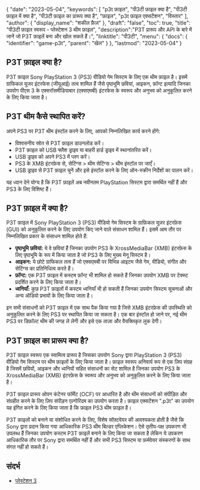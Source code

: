 {
"date": "2023-05-04",
  "keywords": [
"p3t फ़ाइल",
"पी3टी फ़ाइल क्या है",
"पी3टी फ़ाइल में क्या है",
"पी3टी फ़ाइल का प्रारूप क्या है",
"फ़ाइल",
"p3t फ़ाइल एक्सटेंशन",
"विस्तार"
],
  "author": {
"display_name": "शकील फ़ैज़"
},
"draft": "false",
"toc": true,
"title": "पी3टी फ़ाइल स्वरूप - प्लेस्टेशन 3 थीम फ़ाइल",
  "description":"P3T प्रारूप और API के बारे में जानें जो P3T फ़ाइलें बना और खोल सकते हैं।",
"linktitle": "पी3टी",
  "menu": {
    "docs": {
      "identifier": "game-p3t",
"parent": "खेल"
}
},
"lastmod": "2023-05-04"
}

## P3T फ़ाइल क्या है?

P3T फ़ाइल Sony PlayStation 3 (PS3) वीडियो गेम सिस्टम के लिए एक थीम फ़ाइल है। इसमें ग्राफिकल यूजर इंटरफेस (जीयूआई) तत्व शामिल हैं जैसे पृष्ठभूमि छवियां, आइकन, फ़ॉन्ट इत्यादि जिनका उपयोग पीएस 3 के एक्सरॉसमीडियाबार (एक्सएमबी) इंटरफेस के स्वरूप और अनुभव को अनुकूलित करने के लिए किया जाता है।

## P3T थीम कैसे स्थापित करें?

अपने PS3 पर P3T थीम इंस्टॉल करने के लिए, आपको निम्नलिखित कार्य करने होंगे:

- विश्वसनीय स्रोत से P3T फ़ाइल डाउनलोड करें।
- P3T फ़ाइल को USB फ्लैश ड्राइव या बाहरी हार्ड ड्राइव में स्थानांतरित करें।
- USB ड्राइव को अपने PS3 में प्लग करें।
- PS3 के XMB इंटरफ़ेस से, सेटिंग्स > थीम सेटिंग्स > थीम इंस्टॉल पर जाएँ।
- USB ड्राइव से P3T फ़ाइल चुनें और इसे इंस्टॉल करने के लिए ऑन-स्क्रीन निर्देशों का पालन करें।

यह ध्यान देने योग्य है कि P3T फ़ाइलें अब नवीनतम PlayStation सिस्टम द्वारा समर्थित नहीं हैं और PS3 के लिए विशिष्ट हैं।

## P3T फ़ाइल में क्या है?

P3T फ़ाइल में Sony PlayStation 3 (PS3) वीडियो गेम सिस्टम के ग्राफ़िकल यूज़र इंटरफ़ेस (GUI) को अनुकूलित करने के लिए उपयोग किए जाने वाले संसाधन शामिल हैं। इसमें आम तौर पर निम्नलिखित प्रकार के संसाधन शामिल होते हैं:

- **पृष्ठभूमि छवियां:** ये वे छवियां हैं जिनका उपयोग PS3 के XrossMediaBar (XMB) इंटरफ़ेस के लिए पृष्ठभूमि के रूप में किया जाता है जो PS3 के लिए मुख्य मेनू सिस्टम है।
- **आइकन:** ये छोटे ग्राफिकल तत्व हैं जो एक्सएमबी पर विभिन्न आइटम जैसे गेम, वीडियो, संगीत और सेटिंग्स का प्रतिनिधित्व करते हैं।
- **फ़ॉन्ट:** एक P3T फ़ाइल में कस्टम फ़ॉन्ट भी शामिल हो सकते हैं जिनका उपयोग XMB पर टेक्स्ट प्रदर्शित करने के लिए किया जाता है।
- **ध्वनियाँ:** कुछ P3T फ़ाइलों में कस्टम ध्वनियाँ भी हो सकती हैं जिनका उपयोग सिस्टम सूचनाओं और अन्य ऑडियो प्रभावों के लिए किया जाता है।

इन सभी संसाधनों को P3T फ़ाइल में एक साथ पैक किया गया है जिसे XMB इंटरफ़ेस की उपस्थिति को अनुकूलित करने के लिए PS3 पर स्थापित किया जा सकता है। एक बार इंस्टॉल हो जाने पर, नई थीम PS3 पर डिफ़ॉल्ट थीम की जगह ले लेगी और इसे एक ताज़ा और वैयक्तिकृत लुक देगी।

## P3T फ़ाइल का प्रारूप क्या है?

P3T फ़ाइल स्वरूप एक स्वामित्व प्रारूप है जिसका उपयोग Sony द्वारा PlayStation 3 (PS3) वीडियो गेम सिस्टम पर थीम फ़ाइलों के लिए किया जाता है। फ़ाइल स्वरूप अनिवार्य रूप से एक ज़िप संग्रह है जिसमें छवियों, आइकन और ध्वनियों सहित संसाधनों का सेट शामिल है जिनका उपयोग PS3 के XrossMediaBar (XMB) इंटरफ़ेस के स्वरूप और अनुभव को अनुकूलित करने के लिए किया जाता है।

P3T फ़ाइल प्रारूप ओपन कंटेनर फॉर्मेट (OCF) पर आधारित है और थीम संसाधनों को संपीड़ित और संग्रहीत करने के लिए ज़िप संपीड़न एल्गोरिदम का उपयोग करता है। फ़ाइल एक्सटेंशन ".p3t" का उपयोग यह इंगित करने के लिए किया जाता है कि फ़ाइल PS3 थीम फ़ाइल है।

P3T फ़ाइलों को बनाने या संशोधित करने के लिए, विशेष सॉफ़्टवेयर की आवश्यकता होती है जैसे कि Sony द्वारा प्रदान किया गया आधिकारिक PS3 थीम बिल्डर एप्लिकेशन। ऐसे तृतीय-पक्ष उपकरण भी उपलब्ध हैं जिनका उपयोग कस्टम P3T फ़ाइलें बनाने के लिए किया जा सकता है लेकिन ये उपकरण आधिकारिक तौर पर Sony द्वारा समर्थित नहीं हैं और सभी PS3 सिस्टम या फ़र्मवेयर संस्करणों के साथ संगत नहीं हो सकते हैं।

## संदर्भ
* [प्लेस्टेशन 3](https://en.wikipedia.org/wiki/PlayStation_3)

